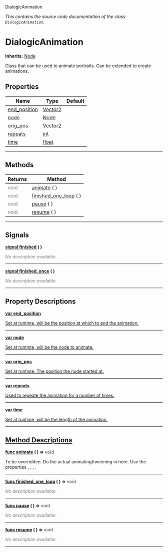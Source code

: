 
<div class="header-banner purple">
<div class="header-label purple">DialogicAnimation</div>
</div>

*This contains the source code documentation of the class `DialogicAnimation`.*
        
# DialogicAnimation
**Inherits:** [Node](https://docs.godotengine.org/en/latest/classes/class_node.html#class-node)

Class that can be used to animate portraits. Can be extended to create animations.
## Properties
Name | Type | Default 
--- | --- | --- 
[<span class="hljs-title">end_position</span>](#property-end_position) | [Vector2](https://docs.godotengine.org/en/latest/classes/class_vector2.html#class-vector2) |   
[<span class="hljs-title">node</span>](#property-node) | [Node](https://docs.godotengine.org/en/latest/classes/class_node.html#class-node) |   
[<span class="hljs-title">orig_pos</span>](#property-orig_pos) | [Vector2](https://docs.godotengine.org/en/latest/classes/class_vector2.html#class-vector2) |   
[<span class="hljs-title">repeats</span>](#property-repeats) | [int](https://docs.godotengine.org/en/latest/classes/class_int.html#class-int) |   
[<span class="hljs-title">time</span>](#property-time) | [float](https://docs.godotengine.org/en/latest/classes/class_float.html#class-float) |   
--- 

## Methods
Returns | Method 
--- | --- 
<span style = "color: gray">void</span> | [<span class="hljs-title">animate</span>](#method-animate) ( ) 
<span style = "color: gray">void</span> | [<span class="hljs-title">finished_one_loop</span>](#method-finished_one_loop) ( ) 
<span style = "color: gray">void</span> | [<span class="hljs-title">pause</span>](#method-pause) ( ) 
<span style = "color: gray">void</span> | [<span class="hljs-title">resume</span>](#method-resume) ( ) 
--- 

## Signals


<a class="header" id="signal-finished" href="#signal-finished">**<span class="hljs-attribute">signal</span> [<span class="hljs-title">finished</span>](#signal-finished) ( )** </a>



 <span style = "color: gray">*No description available.*</span> 

---



<a class="header" id="signal-finished_once" href="#signal-finished_once">**<span class="hljs-attribute">signal</span> [<span class="hljs-title">finished_once</span>](#signal-finished_once) ( )** </a>



 <span style = "color: gray">*No description available.*</span> 

---

## Property Descriptions



<a class="header" id="property-end_position" href="#property-end_position">**<span class="hljs-attribute">var</span> <span class="hljs-title">end_position</span>** 



Set at runtime, will be the position at which to end the animation.

---



<a class="header" id="property-node" href="#property-node">**<span class="hljs-attribute">var</span> <span class="hljs-title">node</span>** 



Set at runtime, will be the node to animate.

---



<a class="header" id="property-orig_pos" href="#property-orig_pos">**<span class="hljs-attribute">var</span> <span class="hljs-title">orig_pos</span>** 



Set at runtime. The position the node started at.

---



<a class="header" id="property-repeats" href="#property-repeats">**<span class="hljs-attribute">var</span> <span class="hljs-title">repeats</span>** 



Used to repeate the animation for a number of times.

---



<a class="header" id="property-time" href="#property-time">**<span class="hljs-attribute">var</span> <span class="hljs-title">time</span>** 



Set at runtime, will be the length of the animation.

---

## Method Descriptions



<a class="header" id="method-animate" href="#method-animate">**<span class="hljs-attribute">func</span> [<span class="hljs-title">animate</span>](#method-animate) ( )</a>  ⇒ <span style = "color: gray">void</span>** 



To be overridden. Do the actual animating/tweening in here. Use the properties , , , .

---



<a class="header" id="method-finished_one_loop" href="#method-finished_one_loop">**<span class="hljs-attribute">func</span> [<span class="hljs-title">finished_one_loop</span>](#method-finished_one_loop) ( )</a>  ⇒ <span style = "color: gray">void</span>** 



 <span style = "color: gray">*No description available.*</span> 

---



<a class="header" id="method-pause" href="#method-pause">**<span class="hljs-attribute">func</span> [<span class="hljs-title">pause</span>](#method-pause) ( )</a>  ⇒ <span style = "color: gray">void</span>** 



 <span style = "color: gray">*No description available.*</span> 

---



<a class="header" id="method-resume" href="#method-resume">**<span class="hljs-attribute">func</span> [<span class="hljs-title">resume</span>](#method-resume) ( )</a>  ⇒ <span style = "color: gray">void</span>** 



 <span style = "color: gray">*No description available.*</span> 

---

